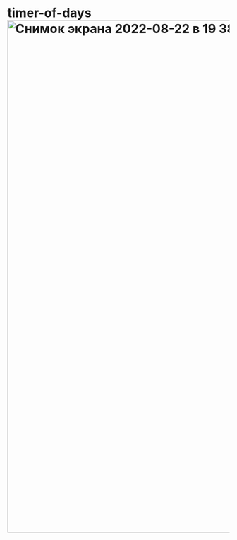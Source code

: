 # timer-of-days<img width="1161" alt="Снимок экрана 2022-08-22 в 19 38 28" src="https://user-images.githubusercontent.com/83859600/185973904-d25d39c5-ad4e-4d0f-92fe-75aa6c56afc0.png">
